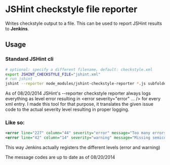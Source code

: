 # JSHint checkstyle file reporter

Writes checkstyle output to a file. This can be used to report JSHint results to **Jenkins**.

## Usage

### Standard JSHint cli

```bash
# optional: specify a different filename, default: checkstyle.xml
export JSHINT_CHECKSTYLE_FILE="jshint.xml"
# run jshint
jshint --reporter node_modules/jshint-checkstyle-reporter *.js subfolder/*.js sub/subfolder.js
```

As of 08/20/2014 JSHint's --reporter checkstyle reporter always logs everything as level error resulting in <error severity="error" ... /> for every xml entry. I made this tool for that purpose, it translates the given issue code to the actual severity level resulting in proper logging.

### Like so:
```XML
<error line="227" column="44" severity="error" message="Too many errors. (16% scanned)." source="jshint.E043" />
<error line="42" column="14" severity="warning" message="Missing semicolon." source="jshint.W033" />
```

This way Jenkins actually registers the different levels (error and warning)

The message codes are up to date as of 08/20/2014